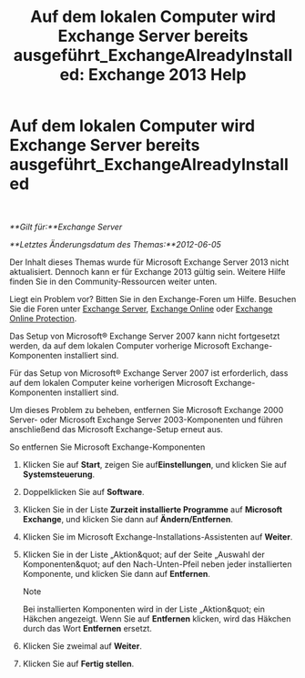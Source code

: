 ﻿---
title: 'Auf dem lokalen Computer wird Exchange Server bereits ausgeführt_ExchangeAlreadyInstalled: Exchange 2013 Help'
TOCTitle: Auf dem lokalen Computer wird Exchange Server bereits ausgeführt_ExchangeAlreadyInstalled
ms:assetid: 3f168b5d-9910-418f-86fb-e99d852dcb5e
ms:mtpsurl: https://technet.microsoft.com/de-de/library/ms.exch.setupreadiness.exchangealreadyinstalled(v=EXCHG.150)
ms:contentKeyID: 50475527
ms.date: 05/22/2018
mtps_version: v=EXCHG.150
ms.translationtype: MT
---

# Auf dem lokalen Computer wird Exchange Server bereits ausgeführt\_ExchangeAlreadyInstalled

 

_**Gilt für:**Exchange Server_

_**Letztes Änderungsdatum des Themas:**2012-06-05_

Der Inhalt dieses Themas wurde für Microsoft Exchange Server 2013 nicht aktualisiert. Dennoch kann er für Exchange 2013 gültig sein. Weitere Hilfe finden Sie in den Community-Ressourcen weiter unten.

Liegt ein Problem vor? Bitten Sie in den Exchange-Foren um Hilfe. Besuchen Sie die Foren unter [Exchange Server](https://go.microsoft.com/fwlink/p/?linkid=60612), [Exchange Online](https://go.microsoft.com/fwlink/p/?linkid=267542) oder [Exchange Online Protection](https://go.microsoft.com/fwlink/p/?linkid=285351).

Das Setup von Microsoft® Exchange Server 2007 kann nicht fortgesetzt werden, da auf dem lokalen Computer vorherige Microsoft Exchange-Komponenten installiert sind.

Für das Setup von Microsoft® Exchange Server 2007 ist erforderlich, dass auf dem lokalen Computer keine vorherigen Microsoft Exchange-Komponenten installiert sind.

Um dieses Problem zu beheben, entfernen Sie Microsoft Exchange 2000 Server- oder Microsoft Exchange Server 2003-Komponenten und führen anschließend das Microsoft Exchange-Setup erneut aus.

So entfernen Sie Microsoft Exchange-Komponenten

1.  Klicken Sie auf **Start**, zeigen Sie auf**Einstellungen**, und klicken Sie auf **Systemsteuerung**.

2.  Doppelklicken Sie auf **Software**.

3.  Klicken Sie in der Liste **Zurzeit installierte Programme** auf **Microsoft Exchange**, und klicken Sie dann auf **Ändern/Entfernen**.

4.  Klicken Sie im Microsoft Exchange-Installations-Assistenten auf **Weiter**.

5.  Klicken Sie in der Liste „Aktion\&quot; auf der Seite „Auswahl der Komponenten\&quot; auf den Nach-Unten-Pfeil neben jeder installierten Komponente, und klicken Sie dann auf **Entfernen**.
    

    > [!NOTE]
    > Bei installierten Komponenten wird in der Liste „Aktion&amp;quot; ein Häkchen angezeigt. Wenn Sie auf <STRONG>Entfernen</STRONG> klicken, wird das Häkchen durch das Wort <STRONG>Entfernen</STRONG> ersetzt.



6.  Klicken Sie zweimal auf **Weiter**.

7.  Klicken Sie auf **Fertig stellen**.

